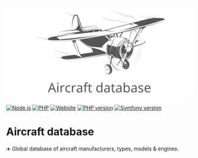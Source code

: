 <p align="center">
    <img src="logo.png" alt="">
</p>

[![Node.js](https://github.com/jbroutier/aircraft-database/actions/workflows/node.yml/badge.svg)](https://github.com/jbroutier/aircraft-database/actions/workflows/node.yml)
[![PHP](https://github.com/jbroutier/aircraft-database/actions/workflows/php.yml/badge.svg)](https://github.com/jbroutier/aircraft-database/actions/workflows/php.yml)
[![Website](https://img.shields.io/website?url=https%3A%2F%2Faircraft-database.com?logo=)](https://aircraft-database.com)
[![PHP version](https://img.shields.io/badge/php-8.1-787cb5?logo=php)](https://github.com/jbroutier/aircraft-database)
[![Symfony version](https://img.shields.io/badge/symfony-6.0-000000?logo=symfony)](https://github.com/jbroutier/aircraft-database)

# Aircraft database

✈️ Global database of aircraft manufacturers, types, models & engines.
